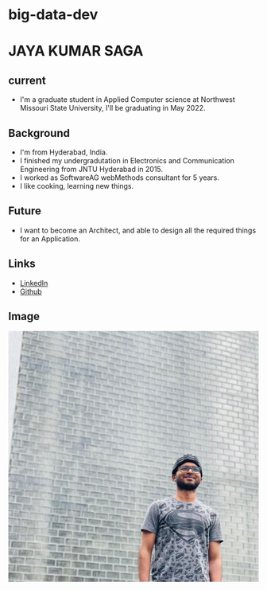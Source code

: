 # big-data-dev

# JAYA KUMAR SAGA

## current
 - I'm a graduate student in Applied Computer science at Northwest Missouri State University, I'll be graduating in May 2022.

## Background
 - I'm from Hyderabad, India.
 - I finished my undergradutation in Electronics and Communication Engineering from JNTU Hyderabad in 2015.
 - I worked as SoftwareAG webMethods consultant for 5 years.
 - I like cooking, learning new things.

## Future
  - I want to become an Architect, and able to design all the required things for an Application.

## Links
  - [LinkedIn](https://www.linkedin.com/in/jaya-kumar-saga/)
  - [Github](https://github.com/sagajayakumar)

## Image

![Me](https://github.com/sagajayakumar/sagajayakumar/blob/main/Images/me.jpeg)
  
